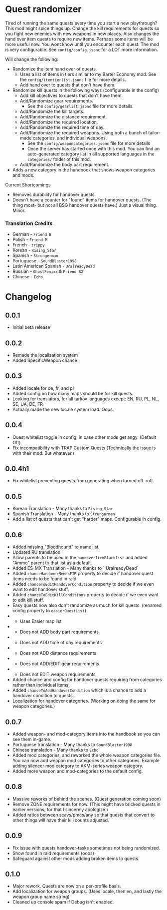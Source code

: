 # Quest randomizer
Tired of running the same quests every time you start a new playthrough? This mod might spice things up. Change the kill requirements for quests so you fight new enemies with new weapons in new places. Also changes the hand over item quests to require new items. Perhaps some items will be more useful now. You wont know until you encounter each quest.
The mod is very configurable. See ``config/config.jsonc`` for a LOT more information.

Will change the following:
- Randomize the item hand over of quests.
    - Uses a list of items in tiers similar to my Barter Economy mod. See the ``config/itemtierlist.jsonc`` file for more details.
    - Add hand over to quests that don't have them.
- Randomize kill quests in the following ways (configurable in the config)
    - Add kill objectives to quests that don't have them.
    - Add/Randomize gear requirements.
        - See the ``config/gearlist.jsonc`` file for more details.
    - Add/Randomize the kill targets.
    - Add/Randomize the distance requirement.
    - Add/Randomize the required location.
    - Add/Randomize the required time of day.
    - Add/Randomize the required weapons. Using both a bunch of tailor-made categories, and individual weapons.
        - See the ``config/weaponcategories.jsonc`` file for more details
        - Once the server has started once with this mod. You can find an auto-generated category list in all supported languages in the ``categories/`` folder of this mod.
    - Add/Randomize the body part requirement.
- Adds a new category in the handbook that shows weapon categories and mods.

Current Shortcomings
- Removes durability for handover quests.
- Doesn't have a counter for "found" items for handover quests. (The thing most- but not all BSG handover quests have.) Just a visual thing. Minor.

### Translation Credits
- German - ``Friend B``
- Polish - ``Friend M``
- French - ``trippy``
- Korean - ``Rising_Star``
- Spanish - ``Strungerman``
- Portuguese - ``SoundBlaster1998``
- Latin American Spanish - ``UralreadyDead``
- Russian - ``GhostFenixx`` & ``Friend B2``
- Chinese - ``Echo``

# Changelog
## 0.0.1
- Initial beta release

## 0.0.2
- Remade the localization system
- Added SpecificWeapon chance

## 0.0.3
- Added locale for de, fr, and pl
- Added config on how many maps should be for kill quests. 
- Looking for translators, for all tarkov languages except: EN, RU, PL, NL, SE, UA, DE, FR
- Actually made the new locale system load. Oops. 

## 0.0.4
- Quest whitelist toggle in config, in case other mods get angy. (Default Off)
- Fix incompatibility with TRAP Custom Quests (Technically the issue is with their mod. But whatever.)

## 0.0.4h1
- Fix whitelist preventing quests from generating when turned off. rofl. 

## 0.0.5
- Korean Translation - Many thanks to ``Rising_Star``
- Spanish Translation - Many thanks to ``Strungerman``
- Add a list of quests that can't get "harder" maps. Configurable in config.

## 0.0.6
- Added missing "Bloodhound" to name list. 
- Updated RU translation
- Allow parents to be used in the ``handoverItemBlacklist`` and added "Ammo" parent to that list as a default.
- Added ES-MX Translation - Many thanks to ``UralreadyDead`
- Added ``chanceHandoverNeedsFIR`` property to decide if handover quest items needs to be found in raid.
- Added ``chanceToEditHandoverCondition`` property to decide if we even want to edit handover stuff.
- Added ``chanceToEditKillConditions`` property to decide if we even want to edit kill  stuff.
- Easy quests now also don't randomize as much for kill quests. (renamed config property to ``easierQuestList``)
- - Uses Easier map list
- - Does not ADD body part requirements
- - Does not ADD time of day requirements 
- - Does not ADD distance requirements
- - Does not ADD/EDIT gear requirements
- - Does not EDIT weapon requirements 
- Added chance and config for handover quests requiring from categories rather than individual items. 
- Added ``chanceToAddHandoverCondition`` which is a chance to add a handover condition to quests.
- Localization for handover categories. (Working on doing the same for weapon categories.)

## 0.0.7
- Added weapon- and mod-category items into the handbook so you can see them in-game.
- Portuguese translation - Many thanks to ``SoundBlaster1998`` 
- Chinese translation - Many thanks to ``Echo``
- Added mod categories, and reworked the whole weapon categories file. You can now add weapon mod categories to other categories. Example adding silencer mod category to AKM-series weapon category.
- Added more weapon and mod-categories to the default config.

## 0.0.8
- Massive reworks of behind the scenes. (Quest generation coming soon)
- Remove ZONE requirements for now. (This might have bricked quests in earlier versions, for that I sincerely apologize.)
- Added ratios between scavs/pmcs/any so that quests that convert to other things will have their kill counts adjusted.

## 0.0.9
- Fix issue with quests handover-tasks sometimes not being randomized.
- Show found in raid requirements (oops)
- Safeguard against other mods adding broken items to quests.

## 0.1.0
- Major rework. Quests are now on a per-profile basis.
- Add localization for weapon groups. (Uses locale, then en, and lastly the weapon group name string)
- Cleaned up console spam if Debug isn't enabled.
